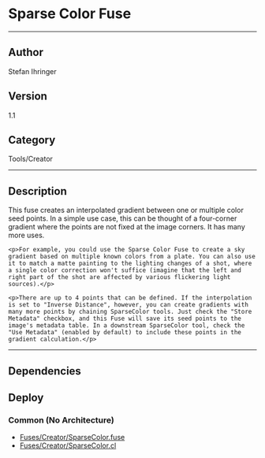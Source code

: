 # Sparse Color Fuse
___

## Author
Stefan Ihringer

## Version
1.1

## Category
Tools/Creator

___

## Description
<p>This fuse creates an interpolated gradient between one or multiple color seed points. In a simple use case, this can be thought of a four-corner gradient where the points are not fixed at the image corners. It has many more uses.

	<p>For example, you could use the Sparse Color Fuse to create a sky gradient based on multiple known colors from a plate. You can also use it to match a matte painting to the lighting changes of a shot, where a single color correction won't suffice (imagine that the left and right part of the shot are affected by various flickering light sources).</p>

	<p>There are up to 4 points that can be defined. If the interpolation is set to "Inverse Distance", however, you can create gradients with many more points by chaining SparseColor tools. Just check the "Store Metadata" checkbox, and this Fuse will save its seed points to the image's metadata table. In a downstream SparseColor tool, check the "Use Metadata" (enabled by default) to include these points in the gradient calculation.</p>

___

## Dependencies

## Deploy

### Common (No Architecture)

<ul>
<li><a href="https://gitlab.com/WeSuckLess/Reactor/-/blob/master/Atoms/com.StefanIhringer.SparseColor/Fuses/Creator/SparseColor.fuse?ref_type=heads">Fuses/Creator/SparseColor.fuse</a></li>
<li><a href="https://gitlab.com/WeSuckLess/Reactor/-/blob/master/Atoms/com.StefanIhringer.SparseColor/Fuses/Creator/SparseColor.cl?ref_type=heads">Fuses/Creator/SparseColor.cl</a></li>
</ul>
